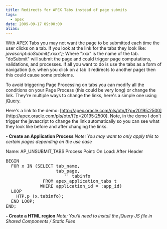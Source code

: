```yaml
---
title: Redirects for APEX Tabs instead of page submits
tags:
  - apex
date: 2009-09-17 09:00:00
alias:
---
```


With APEX Tabs you may not want the page to be submitted each time the user clicks on a tab. If you look at the link for the tabs they look like: <span style="font-style:italic">javascript:doSubmit('xxxx');</span> Where "xxx" is the name of the tab. "doSubmit" will submit the page and could trigger page computations, validations, and processes. If all you want to do is use the tabs as a form of navigation (i.e. when you click on a tab it redirects to another page) then this could cause some problems.

To avoid triggering Page Processing on tabs you can modify all the conditions on your Page Process (this could be very long) or change the link. They're multiple ways to change the links, here's a simple one using [jQuery](http://jquery.com).

Here's a link to the demo: [http://apex.oracle.com/pls/otn/f?p=20195:2500](http://apex.oracle.com/pls/otn/f?p=20195:2500). Note, in the demo I don't trigger the javascript to change the link automatically so you can see what they look like before and after changing the links.

<span style="font-weight:bold;">- Create an Application Process</span>
<span style="font-style:italic">Note: You may want to only apply this to certain pages depending on the use case</span>

Name: AP_UNSUBMIT_TABS
Process Point: On Load: After Header
<pre class="brush: sql">
BEGIN
  FOR x IN (SELECT tab_name,
                   tab_page,
                      '<span class="apexTabURLs" tabname="'
                   || tab_name
                   || '" tabnewurl="'
                   || apex_util.prepare_url (   'f?p='
                                             || :app_id
                                             || ':'
                                             || tab_page
                                             || ':'
                                             || :app_session
                                             || ':'
                                             || tab_name
                                             || '::'
                                             || tab_page
                                             || '::')
                   || '"></span>' tabinfo
              FROM apex_application_tabs t
             WHERE application_id = :app_id)
  LOOP
    HTP.p (x.tabinfo);
  END LOOP;
END;
</pre>

<span style="font-weight:bold;">- Create a HTML region</span>
<span style="font-style:italic">Note: You'll need to install the jQuery JS file in Shared Components / Static Files</span>

<pre class="brush: html">
<script src="#APP_IMAGES#jquery-1.3.2.min.js" type="text/javascript"></script>
<script type="text/javascript">
  $('span.apexTabURLs').each(function(i){
    var vTabName = $(this).attr('tabname');
    var vNewUrl = $(this).attr('tabnewurl');
    $('#t20Tabs a[href="javascript:doSubmit(\'' + vTabName + '\');"]').attr('href',vNewUrl);
  });
  // Remove the extra span tags
  $('span.apexTabURLs').remove();
</script>  
</pre>
